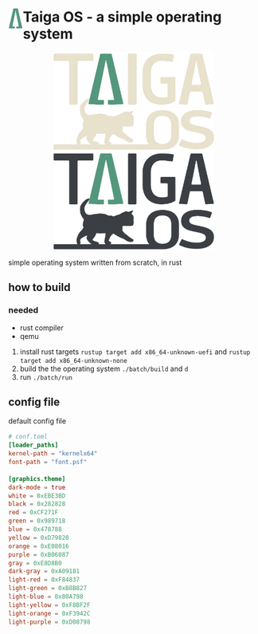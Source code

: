 # <img src="/res/images/logos/logo_minimalist.png" alt="Taiga OS logo" title="logo" align="left" height="40" /> Taiga OS - a simple operating system
<p align="center">
<img src="/res/images/logos/logo_light.png#gh-dark-mode-only" alt="taiga os logo" title="logo" align="center" height="200" />


<img src="/res/images/logos/logo_dark.png#gh-light-mode-only" alt="Taiga OS logo" title="logo" align="center" height="200" />
</p>

simple operating system written from scratch, in rust 

## how to build
### needed
* rust compiler
* qemu

1. install rust targets   `rustup target add x86_64-unknown-uefi` and
    `rustup target add x86_64-unknown-none`
2. build the the operating system `./batch/build` and `d`
3. run `./batch/run`


## config file
default config file

```toml
# conf.toml
[loader_paths]
kernel-path = "kernelx64"
font-path = "font.psf"

[graphics.theme]
dark-mode = true
white = 0xEBE3BD
black = 0x282828
red = 0xCF271F
green = 0x989718
blue = 0x478788
yellow = 0xD79820
orange = 0xE08016
purple = 0xB06087
gray = 0xE8D8B0
dark-gray = 0xA09181
light-red = 0xF84837
light-green = 0xB8B827
light-blue = 0x80A798
light-yellow = 0xF8BF2F
light-orange = 0xF3942C
light-purple = 0xD08798

```
